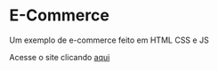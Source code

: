 # E-Commerce
 Um exemplo de e-commerce feito em HTML CSS e JS

Acesse o site clicando [aqui](https://olracode.github.io/E-Commerce/)
